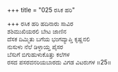 +++
title = "025 ರಸಿಕ ಹರಿ"

+++
ರಸಿಕ ಹರಿ ಹದಿನಾರು ಸಾವಿರ  
ಶಶಿಮುಖಿಯರಲಿ ಬೇಟ ಜಾಣಿನ  
ದೆಸಕ ದಿಮ್ಮಿತು ಬಗೆಯ ಭಂಗವ್ಯಾಪ್ತಿ ಕೃಷ್ಣನಲಿ   
ನುಸುಳು ನೆಲೆ ಡಿಳ್ಳಾಯ್ತ ಪೈಸರ  
ಬೆಸುಗೆ ಬಿಗುಹುಳುಕೊತ್ತು ಕಲೆಗಳ  
ರಸದ ಪಸರವನರಿಯಬಾರದು ವಿಗಡ ವಿಟರುಗಳ      ॥25॥